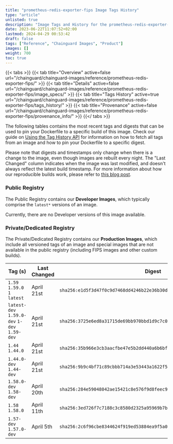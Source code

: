 ```yaml
---
title: "prometheus-redis-exporter-fips Image Tags History"
type: "article"
unlisted: true
description: "Image Tags and History for the prometheus-redis-exporter-fips Chainguard Image"
date: 2023-06-22T11:07:52+02:00
lastmod: 2024-04-29 00:53:42
draft: false
tags: ["Reference", "Chainguard Images", "Product"]
images: []
weight: 700
toc: true
---
```


{{< tabs >}}
{{< tab title="Overview" active=false url="/chainguard/chainguard-images/reference/prometheus-redis-exporter-fips/" >}}
{{< tab title="Details" active=false url="/chainguard/chainguard-images/reference/prometheus-redis-exporter-fips/image_specs/" >}}
{{< tab title="Tags History" active=true url="/chainguard/chainguard-images/reference/prometheus-redis-exporter-fips/tags_history/" >}}
{{< tab title="Provenance" active=false url="/chainguard/chainguard-images/reference/prometheus-redis-exporter-fips/provenance_info/" >}}
{{</ tabs >}}

The following tables contains the most recent tags and digests that can be used to pin your Dockerfile to a specific build of this image. Check our guide on [Using the Tag History API](/chainguard/chainguard-images/using-the-tag-history-api/) for information on how to fetch all tags from an image and how to pin your Dockerfile to a specific digest.

Please note that digests and timestamps only change when there is a change to the image, even though images are rebuilt every night. The "Last Changed" column indicates when the image was last modified, and doesn't always reflect the latest build timestamp. For more information about how our reproducible builds work, please refer to [this blog post](https://www.chainguard.dev/unchained/reproducing-chainguards-reproducible-image-builds).

### Public Registry
The Public Registry contains our **Developer Images**, which typically comprise the `latest*` versions of an image.

Currently, there are no Developer versions of this image available.

### Private/Dedicated Registry
The Private/Dedicated Registry contains our **Production Images**, which include all versioned tags of an image and special images that are not available in the public registry (including FIPS images and other custom builds).

| Tag (s)                                       | Last Changed | Digest                                                                    |
|-----------------------------------------------|--------------|---------------------------------------------------------------------------|
|  `1.59` `1.59.0` `1` `latest`                 | April 21st   | `sha256:e1d5f3d47f0c9d7468dd4246b22e36b30ded541ed019a409c3120d7e48b77774` |
|  `latest-dev` `1.59.0-dev` `1-dev` `1.59-dev` | April 21st   | `sha256:3725e6ed8a31715de69bb970bbd1d9c7c04292467dc70f1e920901d26b0e3110` |
|  `1.44` `1.44.0`                              | April 21st   | `sha256:35b966e3cb3aacfbe47e5b2dd440a6b6bfa542a7956d900ccb35ff9a834d6ddd` |
|  `1.44.0-dev` `1.44-dev`                      | April 21st   | `sha256:9b9c4bf71c89cbbb714a3e53443a1622f59ebd1a314655240f79384d117736df` |
|  `1.58.0-dev` `1.58-dev`                      | April 20th   | `sha256:284e59048042ae15421c8e576f9d8feec9a3a8b981614cd32a13a31a628164df` |
|  `1.58` `1.58.0`                              | April 11th   | `sha256:3ed726f7c7188c3c8580d2325a95969b7be567965b500b296ed2c5ef96acab8d` |
|  `1.57-dev` `1.57.0-dev`                      | April 5th    | `sha256:2c6f96cbe8344624f919ed53884ea9f5a0e044db0896bdd254b8e7d5d5e2a696` |

